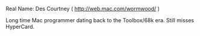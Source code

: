 Real Name: Des Courtney ( http://web.mac.com/wormwood/ )

Long time Mac programmer dating back to the Toolbox/68k era. Still misses HyperCard.
